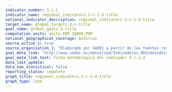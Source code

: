 ```yaml
---
indicator_number: 3.c.1
indicator_name: regional_indicators.3-c-1-d-title
national_indicator_description: regional_indicators.3-c-1-d-title
target_name: global_targets.3-c-title
goal_name: global_goals.3-title
computation_units: units.PER_10000_POP
national_geographical_coverage: Asturias
source_active_1: true
source_organisation_1: "Elaborado por SADEI a partir de las fuentes reseñadas en las fichas metodológicas."
goal_meta_link: "http://www.sadei.es/datos/sad/Indicadores_ODS/metodologia/3.c.1.d.pdf"
goal_meta_link_text: Ficha metodológica del indicador 3.c.1.d
data_last_update:  
data_non_statistical: false
reporting_status: complete
graph_title: regional_indicators.3-c-1-d-title
graph_type: line
---
```

